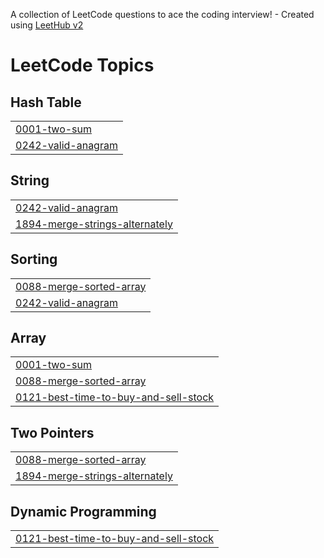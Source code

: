 A collection of LeetCode questions to ace the coding interview! - Created using [LeetHub v2](https://github.com/arunbhardwaj/LeetHub-2.0)
<!---LeetCode Topics Start-->
# LeetCode Topics
## Hash Table
|  |
| ------- |
| [0001-two-sum](https://github.com/Mohanmanjunatha/LeetCode/tree/master/0001-two-sum) |
| [0242-valid-anagram](https://github.com/Mohanmanjunatha/LeetCode/tree/master/0242-valid-anagram) |
## String
|  |
| ------- |
| [0242-valid-anagram](https://github.com/Mohanmanjunatha/LeetCode/tree/master/0242-valid-anagram) |
| [1894-merge-strings-alternately](https://github.com/Mohanmanjunatha/LeetCode/tree/master/1894-merge-strings-alternately) |
## Sorting
|  |
| ------- |
| [0088-merge-sorted-array](https://github.com/Mohanmanjunatha/LeetCode/tree/master/0088-merge-sorted-array) |
| [0242-valid-anagram](https://github.com/Mohanmanjunatha/LeetCode/tree/master/0242-valid-anagram) |
## Array
|  |
| ------- |
| [0001-two-sum](https://github.com/Mohanmanjunatha/LeetCode/tree/master/0001-two-sum) |
| [0088-merge-sorted-array](https://github.com/Mohanmanjunatha/LeetCode/tree/master/0088-merge-sorted-array) |
| [0121-best-time-to-buy-and-sell-stock](https://github.com/Mohanmanjunatha/LeetCode/tree/master/0121-best-time-to-buy-and-sell-stock) |
## Two Pointers
|  |
| ------- |
| [0088-merge-sorted-array](https://github.com/Mohanmanjunatha/LeetCode/tree/master/0088-merge-sorted-array) |
| [1894-merge-strings-alternately](https://github.com/Mohanmanjunatha/LeetCode/tree/master/1894-merge-strings-alternately) |
## Dynamic Programming
|  |
| ------- |
| [0121-best-time-to-buy-and-sell-stock](https://github.com/Mohanmanjunatha/LeetCode/tree/master/0121-best-time-to-buy-and-sell-stock) |
<!---LeetCode Topics End-->